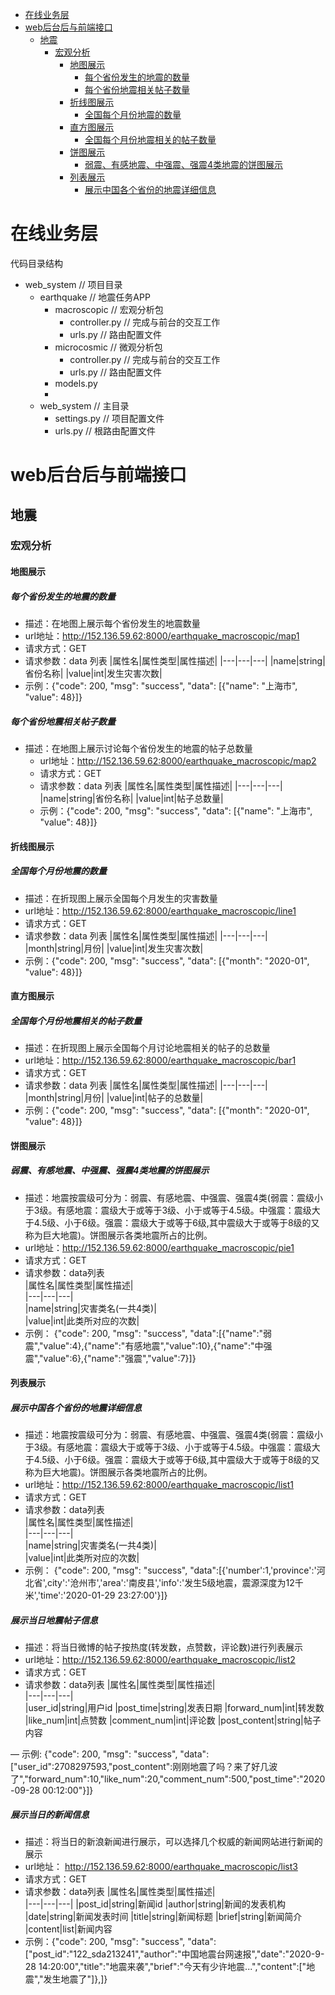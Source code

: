 <!-- TOC -->

- [在线业务层](#在线业务层)
- [web后台后与前端接口](#web后台后与前端接口)
    - [地震](#地震)
        - [宏观分析](#宏观分析)
            - [地图展示](#地图展示)
                - [每个省份发生的地震的数量](#每个省份发生的地震的数量)
                - [每个省份地震相关帖子数量](#每个省份地震相关帖子数量)
            - [折线图展示](#折线图展示)
                - [全国每个月份地震的数量](#全国每个月份地震的数量)
            - [直方图展示](#直方图展示)
                - [全国每个月份地震相关的帖子数量](#全国每个月份地震相关的帖子数量)
            - [饼图展示](#饼图展示)
                - [弱震、有感地震、中强震、强震4类地震的饼图展示](#弱震有感地震中强震强震4类地震的饼图展示)
            - [列表展示](#列表展示)
                - [展示中国各个省份的地震详细信息](#展示中国各个省份的地震详细信息)

<!-- /TOC -->
# 在线业务层
代码目录结构
- web_system // 项目目录
    - earthquake // 地震任务APP
        - macroscopic // 宏观分析包
            - controller.py // 完成与前台的交互工作
            - urls.py // 路由配置文件
        - microcosmic // 微观分析包
            - controller.py // 完成与前台的交互工作
            - urls.py // 路由配置文件
        - models.py
        - 
    - web_system // 主目录
        - settings.py // 项目配置文件
        - urls.py // 根路由配置文件

# web后台后与前端接口
## 地震
### 宏观分析
#### 地图展示
##### 每个省份发生的地震的数量
   - 描述：在地图上展示每个省份发生的地震数量
   - url地址：http://152.136.59.62:8000/earthquake_macroscopic/map1
   - 请求方式：GET
   - 请求参数：data 列表
        |属性名|属性类型|属性描述|
        |---|---|---|
        |name|string|省份名称|
        |value|int|发生灾害次数|
   - 示例：{"code": 200, "msg": "success", "data": [{"name": "上海市", "value": 48}]}
##### 每个省份地震相关帖子数量
 - 描述：在地图上展示讨论每个省份发生的地震的帖子总数量
   - url地址：http://152.136.59.62:8000/earthquake_macroscopic/map2
   - 请求方式：GET
   - 请求参数：data 列表
        |属性名|属性类型|属性描述|
        |---|---|---|
        |name|string|省份名称|
        |value|int|帖子总数量|
   - 示例：{"code": 200, "msg": "success", "data": [{"name": "上海市", "value": 48}]}
#### 折线图展示
##### 全国每个月份地震的数量
   - 描述：在折现图上展示全国每个月发生的灾害数量
   - url地址：http://152.136.59.62:8000/earthquake_macroscopic/line1
   - 请求方式：GET
   - 请求参数：data 列表
        |属性名|属性类型|属性描述|
        |---|---|---|
        |month|string|月份|
        |value|int|发生灾害次数|
   - 示例：{"code": 200, "msg": "success", "data": [{"month": "2020-01", "value": 48}]}
   
#### 直方图展示
##### 全国每个月份地震相关的帖子数量
- 描述：在折现图上展示全国每个月讨论地震相关的帖子的总数量
- url地址：http://152.136.59.62:8000/earthquake_macroscopic/bar1
- 请求方式：GET
- 请求参数：data 列表
    |属性名|属性类型|属性描述|
    |---|---|---|
    |month|string|月份|
    |value|int|帖子的总数量|
- 示例：{"code": 200, "msg": "success", "data": [{"month": "2020-01", "value": 48}]}
#### 饼图展示
##### 弱震、有感地震、中强震、强震4类地震的饼图展示
   - 描述：地震按震级可分为：弱震、有感地震、中强震、强震4类(弱震：震级小于3级。有感地震：震级大于或等于3级、小于或等于4.5级。中强震：震级大于4.5级、小于6级。强震：震级大于或等于6级,其中震级大于或等于8级的又称为巨大地震)。饼图展示各类地震所占的比例。
   - url地址：http://152.136.59.62:8000/earthquake_macroscopic/pie1
   - 请求方式：GET
   - 请求参数：data列表     
        |属性名|属性类型|属性描述|  
        |---|---|---|  
        |name|string|灾害类名(一共4类)|  
        |value|int|此类所对应的次数|  
   - 示例： {"code": 200, "msg": "success", "data":[{"name":"弱震","value":4},{"name":"有感地震","value":10},{"name":"中强震","value":6},{"name":"强震","value":7}]}
#### 列表展示
##### 展示中国各个省份的地震详细信息
   - 描述：地震按震级可分为：弱震、有感地震、中强震、强震4类(弱震：震级小于3级。有感地震：震级大于或等于3级、小于或等于4.5级。中强震：震级大于4.5级、小于6级。强震：震级大于或等于6级,其中震级大于或等于8级的又称为巨大地震)。饼图展示各类地震所占的比例。
   - url地址：http://152.136.59.62:8000/earthquake_macroscopic/list1
   - 请求方式：GET
   - 请求参数：data列表     
        |属性名|属性类型|属性描述|  
        |---|---|---|  
        |name|string|灾害类名(一共4类)|  
        |value|int|此类所对应的次数|  
   - 示例： {"code": 200, "msg": "success", "data":[{'number':1,'province':'河北省',city':'沧州市','area':'南皮县','info':'发生5级地震，震源深度为12千米','time':'2020-01-29 23:27:00'}]}
##### 展示当日地震帖子信息
   - 描述：将当日微博的帖子按热度(转发数，点赞数，评论数)进行列表展示
   - url地址：http://152.136.59.62:8000/earthquake_macroscopic/list2
   - 请求方式：GET
   - 请求参数：data列表
        |属性名|属性类型|属性描述|  
        |---|---|---|  
        |user_id|string|用户id
        |post_time|string|发表日期
        |forward_num|int|转发数
        |like_num|int|点赞数
        |comment_num|int|评论数
        |post_content|string|帖子内容


   — 示例:  {"code": 200, "msg": "success", "data":["user_id":2708297593,"post_content":刚刚地震了吗？来了好几波了","forward_num":10,"like_num":20,"comment_num":500,"post_time":"2020-09-28 00:12:00"}]}
##### 展示当日的新闻信息
   - 描述：将当日的新浪新闻进行展示，可以选择几个权威的新闻网站进行新闻的展示
   - url地址： http://152.136.59.62:8000/earthquake_macroscopic/list3
   - 请求方式：GET
   - 请求参数：data列表
        |属性名|属性类型|属性描述|  
        |---|---|---| 
        |post_id|string|新闻id
        |author|string|新闻的发表机构
        |date|string|新闻发表时间
        |title|string|新闻标题
        |brief|string|新闻简介
        |content|list|新闻内容
   - 示例：{"code": 200, "msg": "success", "data":["post_id":"122_sda213241","author":"中国地震台网速报","date":"2020-9-28 14:20:00","title":"地震来袭","brief":"今天有少许地震...","content":["地震","发生地震了"]},]}